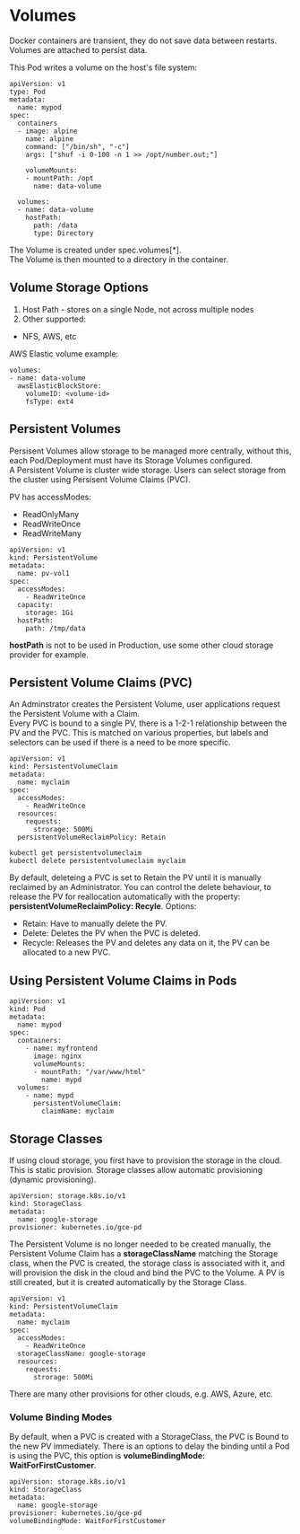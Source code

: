 # Volumes

Docker containers are transient, they do not save data between restarts.  
Volumes are attached to persist data.  

This Pod writes a volume on the host's file system:
```
apiVersion: v1
type: Pod
metadata:
  name: mypod
spec:
  containers
  - image: alpine
    name: alpine
    command: ["/bin/sh", "-c"]
    args: ["shuf -i 0-100 -n 1 >> /opt/number.out;"]
    
    volumeMounts:
    - mountPath: /opt
      name: data-volume

  volumes:
  - name: data-volume
    hostPath:
      path: /data
      type: Directory
```

The Volume is created under spec.volumes[*].  
The Volume is then mounted to a directory in the container.  

## Volume Storage Options
1. Host Path - stores on a single Node, not across multiple nodes
2. Other supported:
  - NFS, AWS, etc

AWS Elastic volume example:
```
volumes:
- name: data-volume
  awsElasticBlockStore:
    volumeID: <volume-id>
    fsType: ext4
```

## Persistent Volumes
Persisent Volumes allow storage to be managed more centrally, without this, each Pod/Deployment must have its Storage Volumes configured.  
A Persistent Volume is cluster wide storage.  Users can select storage from the cluster using Persisent Volume Claims (PVC).  

PV has accessModes:
- ReadOnlyMany
- ReadWriteOnce
- ReadWriteMany

```
apiVersion: v1
kind: PersistentVolume
metadata:
  name: pv-vol1
spec:
  accessModes:
    - ReadWriteOnce
  capacity:
    storage: 1Gi
  hostPath:
    path: /tmp/data
```

**hostPath** is not to be used in Production, use some other cloud storage provider for example.

## Persistent Volume Claims (PVC)
An Adminstrator creates the Persistent Volume, user applications request the Persistent Volume with a Claim.  
Every PVC is bound to a single PV, there is a 1-2-1 relationship between the PV and the PVC. This is matched on various properties, but labels and selectors can be used if there is a need to be more specific.  

```
apiVersion: v1
kind: PersistentVolumeClaim
metadata:
  name: myclaim
spec:
  accessModes:
    - ReadWriteOnce
  resources:
    requests:
      strorage: 500Mi
  persistentVolumeReclaimPolicy: Retain
```


```
kubectl get persistentvolumeclaim
kubectl delete persistentvolumeclaim myclaim
```

By default, deleteing a PVC is set to Retain the PV until it is manually reclaimed by an Administrator. You can control the delete behaviour, to release the PV for reallocation automatically with the property: **persistentVolumeReclaimPolicy: Recyle**. Options:
- Retain: Have to manually delete the PV.
- Delete: Deletes the PV when the PVC is deleted.
- Recycle: Releases the PV and deletes any data on it, the PV can be allocated to a new PVC.

## Using Persistent Volume Claims in Pods

```
apiVersion: v1
kind: Pod
metadata:
  name: mypod
spec:
  containers:
    - name: myfrontend
      image: nginx
      volumeMounts:
      - mountPath: "/var/www/html"
        name: mypd
  volumes:
    - name: mypd
      persistentVolumeClaim:
        claimName: myclaim
```


## Storage Classes
If using cloud storage, you first have to provision the storage in the cloud. This is static provision. Storage classes allow automatic provisioning (dynamic provisioning). 

```
apiVersion: storage.k8s.io/v1
kind: StorageClass
metadata:
  name: google-storage
provisioner: kubernetes.io/gce-pd
```

The Persistent Volume is no longer needed to be created manually, the Persistent Volume Claim has a **storageClassName** matching the Storage class, when the PVC is created, the storage class is associated with it, and will provision the disk in the cloud and bind the PVC to the Volume. A PV is still created, but it is created automatically by the Storage Class.

```
apiVersion: v1
kind: PersistentVolumeClaim
metadata:
  name: myclaim
spec:
  accessModes:
    - ReadWriteOnce
  storageClassName: google-storage
  resources:
    requests:
      strorage: 500Mi
```

There are many other provisions for other clouds, e.g. AWS, Azure, etc.

### Volume Binding Modes
By default, when a PVC is created with a StorageClass, the PVC is Bound to the new PV immediately. There is an options to delay the binding until a Pod is using the PVC, this option is **volumeBindingMode: WaitForFirstCustomer**.  

```
apiVersion: storage.k8s.io/v1
kind: StorageClass
metadata:
  name: google-storage
provisioner: kubernetes.io/gce-pd
volumeBindingMode: WaitForFirstCustomer
```
